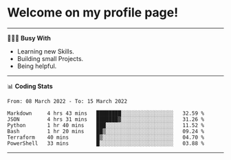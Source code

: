 # Welcome on my profile page!
<!-- print(("dralla"[::-1]+"s").capitalize()) -->

---
👨🏻‍💻 **Busy With**
* Learning new Skills.
* Building small Projects.
* Being helpful.

---
📊 **Coding Stats**
<!--START_SECTION:waka-->

```text
From: 08 March 2022 - To: 15 March 2022

Markdown     4 hrs 43 mins   ████████░░░░░░░░░░░░░░░░░   32.59 %
JSON         4 hrs 31 mins   ███████▓░░░░░░░░░░░░░░░░░   31.26 %
Python       1 hr 40 mins    ███░░░░░░░░░░░░░░░░░░░░░░   11.52 %
Bash         1 hr 20 mins    ██▒░░░░░░░░░░░░░░░░░░░░░░   09.24 %
Terraform    40 mins         █▒░░░░░░░░░░░░░░░░░░░░░░░   04.70 %
PowerShell   33 mins         █░░░░░░░░░░░░░░░░░░░░░░░░   03.88 %
```

<!--END_SECTION:waka-->
---
